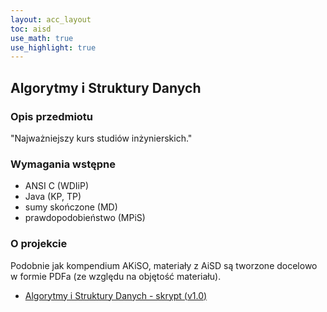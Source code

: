 ```yaml
---
layout: acc_layout
toc: aisd
use_math: true
use_highlight: true
---
```


Algorytmy i Struktury Danych
---
### Opis przedmiotu
"Najważniejszy kurs studiów inżynierskich."

### Wymagania wstępne

* ANSI C (WDIiP)
* Java (KP, TP)
* sumy skończone (MD)
* prawdopodobieństwo (MPiS)

### O projekcie
Podobnie jak kompendium AKiSO, materiały z AiSD są tworzone docelowo w formie PDFa (ze względu na objętość materiału).
* [Algorytmy i Struktury Danych - skrypt (v1.0)](/pdfs/sem4/aids-skrypt)